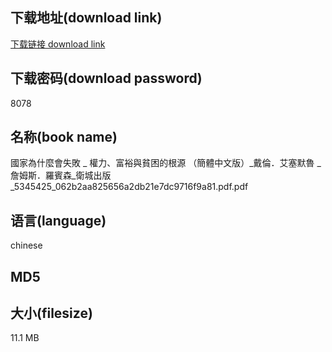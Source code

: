 ## 下载地址(download link)
[下载链接 download link](https://tutu365.netlify.app/?s=%E5%9C%8B%E5%AE%B6%E7%82%BA%E4%BB%80%E9%BA%BC%E6%9C%83%E5%A4%B1%E6%95%97+_+%E6%AC%8A%E5%8A%9B%E3%80%81%E5%AF%8C%E8%A3%95%E8%88%87%E8%B2%A7%E5%9B%B0%E7%9A%84%E6%A0%B9%E6%BA%90+%EF%BC%88%E7%B0%A1%E9%AB%94%E4%B8%AD%E6%96%87%E7%89%88%EF%BC%89_%E6%88%B4%E5%80%AB%EF%BC%8E%E8%89%BE%E5%A1%9E%E9%BB%98%E9%AD%AF+_+%E8%A9%B9%E5%A7%86%E6%96%AF%EF%BC%8E%E7%BE%85%E8%B3%93%E6%A3%AE_%E8%A1%9B%E5%9F%8E%E5%87%BA%E7%89%88_5345425_062b2aa825656a2db21e7dc9716f9a81.pdf)

## 下载密码(download password)
8078

## 名称(book name)
國家為什麼會失敗 _ 權力、富裕與貧困的根源 （簡體中文版）_戴倫．艾塞默魯 _ 詹姆斯．羅賓森_衛城出版_5345425_062b2aa825656a2db21e7dc9716f9a81.pdf.pdf

## 语言(language)
chinese

## MD5


## 大小(filesize)
11.1 MB
